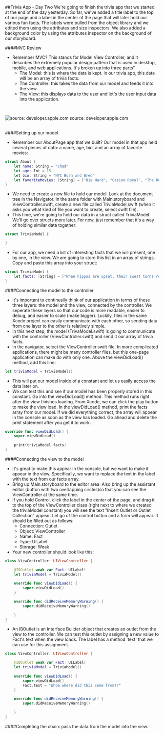 ##Trivia App - Day Two
We're going to finish the trivia app that we started at the end of the day yesterday. So far, we've added a title label to the top of our page and a label in the center of the page that will later hold our various fun facts. The labels were pulled from the object library and we edited them using the attributes and size inspectors. We also added a background color by using the attributes inspector on the background of our storyboard.

####MVC Review
- Remember MVC? This stands for Model View Controller, and it describes the extremely popular design pattern that is used in desktop, mobile, and web applications. It's broken up into three parts"
  - The Model: this is where the data is kept. In our trivia app, this data will be an array of trivia facts.
  - The Controller: this takes the data from our model and feeds it into the view.
  - The View: this displays data to the user and let's the user input data into the application.

<br>

![source: developer.apple.com](https://developer.apple.com/library/mac/documentation/General/Conceptual/DevPedia-CocoaCore/Art/model_view_controller_2x.png "Model-View-Controller Relationship")
source: developer.apple.com
<br>
<br>

####Setting up our model
- Remember our AboutPage app that we built? Our model in that app held several pieces of data: a name, age, bio, and an array of favorite movies:
```Swift
struct About {
    let name: String = "Chad"
    let age: Int = 15
    let bio: String = "NYC Born and Bred"
    let favoriteMovies: [String] = ["Die Hard", "Casino Royal", "The Return of the King"]
}
```
- We need to create a new file to hold our model. Look at the document tree in the Navigator. In the same folder with Main.storyboard and ViewController.swift, create a new file called TriviaModel.swift (when it asks you what kind of file you want to create, select swift file).
- This time, we're going to hold our data in a struct called TriviaModel. We'll go over structs more later. For now, just remember that it's a way of holding similar data together:
```Swift
struct TriviaModel {

}
```
- For our app, we need a list of interesting facts that we will present, one by one, in the view. We are going to store this list in an array of strings. Copy and paste this array into your struct:
```Swift
struct TriviaModel {
    let facts: [String] = ["When hippos are upset, their sweat turns red.", "29th May is officially 'Put a Pillow on Your Fridge Day'.", "If you lift a kangaroo’s tail off the ground it can’t hop.", "A mantis shrimp can swing its claw so fast it boils the water around it and creates a flash of light.", "Honey does not spoil. You could feasibly eat 3000 year old honey.", "The state sport of Maryland is jousting.", "If you were to remove all of the empty space from the atoms that make up every human on earth, the entire world population could fit into an apple.", "The woolly mammoth was still around when the pyramids were being built.", "There are more possible iterations of a game of chess than there are atoms in the known universe.", "Written language was invented independently by the Egyptians, Sumerians, Chinese, and Mayans.", "It can take a photon 40,000 years to travel from the core of the sun to the surface, but only 8 minutes to travel the rest of the way to earth.", "A day on the planet Venus is longer than a year on Venus.", "The fingerprints of koala bears are virtually indistinguishable from those of humans.", "The time difference between when Stegosaurus and Tyrannosaurus lived is greater than the time difference between Tyrannosaurus and now.", "Russia is bigger than Pluto.", "Charlie Chaplin once entered a Charlie Chaplin look alike contest and lost.", "The bushes in Mario were just recolored clouds."]
}
```
####Connecting the model to the controller
- It's important to continually think of our application in terms of these three layers: the model and the view, connected by the controller. We seperate these layers so that our code is more readable, easier to debug, and easier to scale (make bigger). Luckily, files in the same Xcode project can easily communicate with each other, so sending data from one layer to the other is relatively simple. 
- In this next step, the model (TrivaModel.swift) is going to communicate with the controller (ViewController.swift) and send it our array of trivia facts.
- In the navigator, select the ViewController.swift file. In more complicated applications, there might be many controller files, but this one-page application can make do with only one. Above the viewDidLoad() method, add this line:
```Swift
let triviaModel = TriviaModel()
```
- This will put our model inside of a constant and let us easily access the data later on.
- We can test this and see if our model has been properly stored in this constant. Go into the viewDidLoad() method. This method runs right after the view finishes loading. From Xcode, we can click the play button to make the view load. In the viewDidLoad() method, print the facts array from our model. If we did everything correct, the array will appear in the console as soon as the view has loaded. Go ahead and delete the print statement after you get it to work.
```Swift
override func viewDidLoad() {
    super.viewDidLoad()
    
    print(triviaModel.facts)
}
```
####Connecting the view to the model
- It's great to make this appear in the console, but we want to make it appear in the view. Specifically, we want to replace the text in the label with the text from our facts array. 
- Bring up Main.storyboard to the editor area. Also bring up the assistant editor (button with two overlapping circles)so that you can see the ViewController at the same time. 
- If you hold Control, click the label in the center of the page, and drag it to the top of the ViewController class (right next to where we created the triviaModel constant) you will see the text "Insert Outlet or Outlet Collection" appear. Let go of the control button and a form will appear. It should be filled out as follows:
  - Connection: Outlet
  - Object: ViewController
  - Name: Fact
  - Type: UILabel
  - Storage: Weak
- Your new controller should look like this: 
```Swift
class ViewController: UIViewController {

    @IBOutlet weak var Fact: UILabel!
    let triviaModel = TriviaModel()
    
    override func viewDidLoad() {
        super.viewDidLoad()
    }

    override func didReceiveMemoryWarning() {
        super.didReceiveMemoryWarning()
        
    }
}
```
- An IBOutlet is an Interface Builder object that creates an outlet from the view to the controller. We can test this outlet by assigning a new value to Fact's text when the view loads. The label has a method 'text' that we can use for this assignment.
```Swift
class ViewController: UIViewController {

    @IBOutlet weak var Fact: UILabel!
    let triviaModel = TriviaModel()
    
    override func viewDidLoad() {
        super.viewDidLoad()
        Fact.text = "Whoa where did this come from!?"
    }

    override func didReceiveMemoryWarning() {
        super.didReceiveMemoryWarning()
        
    }
}
```

####Completing the chain: pass the data from the model into the view.








